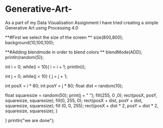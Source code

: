 # Generative-Art-
As a part of my Data Visualisation Assignment I have tried creating a simple Generative Art using Processing 4.0

**#First we select the size of the screen **
size(800,800);
background(10,100,100);

**#Adding blendmode in order to blend colors **
blendMode(ADD);
println(random(5));

int i = 0;
while(i < 10){
 i = i + 1;
 println(i);
 
 int j = 0;
 while(j < 10) {
   j = j + 1;
   
   int posX = i * 80;
   int posY = j * 80;
   float dist = random(10);
   
   float squaresize = random(50);
   print(j + " ");
   fill(255, 0 ,0);
   rect(posX, posY, squaresize, squaresize);
   fill(0, 255, 0);
   rect(posX + dist, posY + dist, squaresize, squaresize);
   fill (0, 0, 255);
   rect(posX + dist * 2, posY + dist * 2, squaresize, squaresize);
 }
 
}
println("we are done"); 
